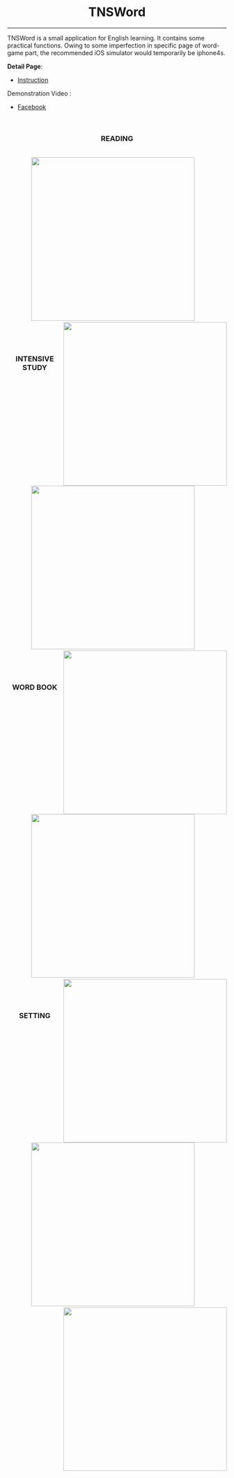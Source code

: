 # <div align=center> TNSWord   </div>         

------
TNSWord is a small application for English learning. It contains some practical functions. Owing to some imperfection in specific page of word-game part, the recommended iOS simulator would temporarily be iphone4s.


<b>Detail Page</b>: 
* [Instruction](https://tanny2015.github.io/TNSWord/en_instructions.html)

Demonstration Video :                
* [Facebook](https://www.facebook.com/ioooijoijo/videos/1480370412284285/?pnref=story)    

      
<br>

### <div align=center> READING </div>
<br>       
<div style="text-align:center"><img src="https://tanny2015.github.io/TNSWord/img/reading_home.jpg" width="375" />&nbsp&nbsp&nbsp&nbsp&nbsp<img src="https://tanny2015.github.io/TNSWord/img/common_search.jpg" width="375" align="right" /></div> 


<br>
<br>
<br>

### <div align=center> INTENSIVE STUDY </div>
<br>         
<div style="text-align:center">
<img src="https://tanny2015.github.io/TNSWord/img/game_home_choice.jpg" width="375" />&nbsp&nbsp&nbsp&nbsp&nbsp  <img src="https://tanny2015.github.io/TNSWord/img/game_detail.jpg" width="375"  align="right" /></div> 
       
<br>
<br>
<br>

### <div align=center> WORD BOOK </div>
<br>           
<div style="text-align:center"><img src="https://tanny2015.github.io/TNSWord/img/wordbook_home.jpg" width="375" />&nbsp&nbsp&nbsp&nbsp&nbsp<img src="https://tanny2015.github.io/TNSWord/img/wordbook_detail.jpg" width="375" align="right"  /></div> 

<br>
<br>
<br>

### <div align=center> SETTING </div>
<br>          
<div style="text-align:center"><img src="https://tanny2015.github.io/TNSWord/img/setting_home.jpg" width="375" />&nbsp&nbsp&nbsp&nbsp&nbsp<img src="https://tanny2015.github.io/TNSWord/img/game_record.jpg" width="375"  align="right" /></div> 


